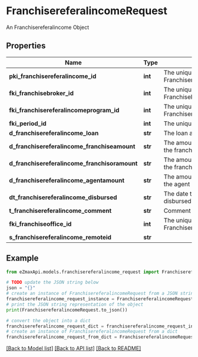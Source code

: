 # FranchisereferalincomeRequest

An Franchisereferalincome Object

## Properties

Name | Type | Description | Notes
------------ | ------------- | ------------- | -------------
**pki_franchisereferalincome_id** | **int** | The unique ID of the Franchisereferalincome | [optional] 
**fki_franchisebroker_id** | **int** | The unique ID of the Franchisebroker | 
**fki_franchisereferalincomeprogram_id** | **int** | The unique ID of the Franchisereferalincomeprogram | 
**fki_period_id** | **int** | The unique ID of the Period | 
**d_franchisereferalincome_loan** | **str** | The loan amount | 
**d_franchisereferalincome_franchiseamount** | **str** | The amount that will be given to the franchise | 
**d_franchisereferalincome_franchisoramount** | **str** | The amount that will be kept by the franchisor | 
**d_franchisereferalincome_agentamount** | **str** | The amount that will be given to the agent | 
**dt_franchisereferalincome_disbursed** | **str** | The date the amounts were disbursed | 
**t_franchisereferalincome_comment** | **str** | Comment about the transaction | 
**fki_franchiseoffice_id** | **int** | The unique ID of the Franchisereoffice | 
**s_franchisereferalincome_remoteid** | **str** |  | 

## Example

```python
from eZmaxApi.models.franchisereferalincome_request import FranchisereferalincomeRequest

# TODO update the JSON string below
json = "{}"
# create an instance of FranchisereferalincomeRequest from a JSON string
franchisereferalincome_request_instance = FranchisereferalincomeRequest.from_json(json)
# print the JSON string representation of the object
print(FranchisereferalincomeRequest.to_json())

# convert the object into a dict
franchisereferalincome_request_dict = franchisereferalincome_request_instance.to_dict()
# create an instance of FranchisereferalincomeRequest from a dict
franchisereferalincome_request_from_dict = FranchisereferalincomeRequest.from_dict(franchisereferalincome_request_dict)
```
[[Back to Model list]](../README.md#documentation-for-models) [[Back to API list]](../README.md#documentation-for-api-endpoints) [[Back to README]](../README.md)


